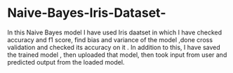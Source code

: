 # Naive-Bayes-Iris-Dataset-
In this Naive Bayes model  I have used Iris daatset in which I have checked accuracy and f1 score, find bias and variance of the model ,done cross validation and checked its accuracy on it . In addition to this, I have saved the trained model , then uploaded that model, then took input from user and predicted output from the loaded model.
